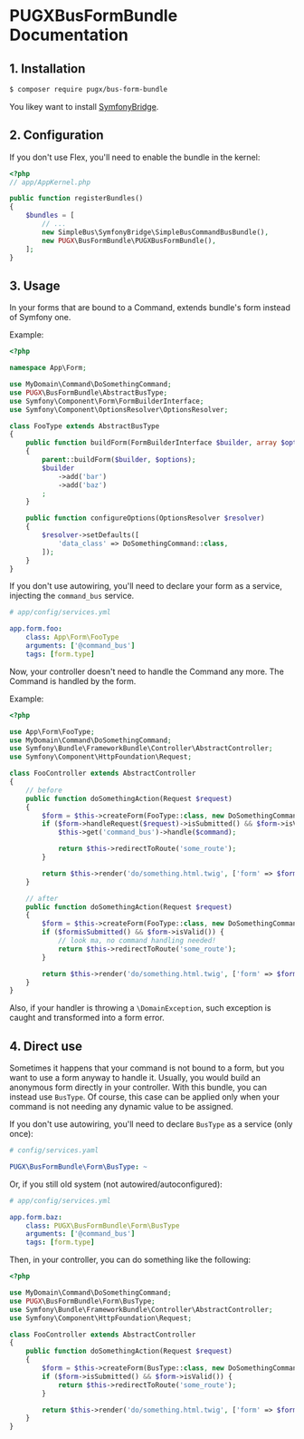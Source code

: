 PUGXBusFormBundle Documentation
===============================

## 1. Installation

``` bash
$ composer require pugx/bus-form-bundle
```

You likey want to install [SymfonyBridge](https://github.com/SimpleBus/SymfonyBridge).

## 2. Configuration

If you don't use Flex, you'll need to enable the bundle in the kernel:

``` php
<?php
// app/AppKernel.php

public function registerBundles()
{
    $bundles = [
        // ...
        new SimpleBus\SymfonyBridge\SimpleBusCommandBusBundle(),
        new PUGX\BusFormBundle\PUGXBusFormBundle(),
    ];
}
```

## 3. Usage

In your forms that are bound to a Command, extends bundle's form instead of Symfony one.

Example:

```php
<?php

namespace App\Form;

use MyDomain\Command\DoSomethingCommand;
use PUGX\BusFormBundle\AbstractBusType;
use Symfony\Component\Form\FormBuilderInterface;
use Symfony\Component\OptionsResolver\OptionsResolver;

class FooType extends AbstractBusType
{
    public function buildForm(FormBuilderInterface $builder, array $options)
    {
        parent::buildForm($builder, $options);
        $builder
            ->add('bar')
            ->add('baz')
        ;
    }

    public function configureOptions(OptionsResolver $resolver)
    {
        $resolver->setDefaults([
            'data_class' => DoSomethingCommand::class,
        ]);
    }
}
```

If you don't use autowiring, you'll need to declare your form as a service, injecting the `command_bus` service.

```yaml
# app/config/services.yml

app.form.foo:
    class: App\Form\FooType
    arguments: ['@command_bus']
    tags: [form.type]
```

Now, your controller doesn't need to handle the Command any more. The Command is handled by the form.

Example:

```php
<?php

use App\Form\FooType;
use MyDomain\Command\DoSomethingCommand;
use Symfony\Bundle\FrameworkBundle\Controller\AbstractController;
use Symfony\Component\HttpFoundation\Request;

class FooController extends AbstractController
{
    // before
    public function doSomethingAction(Request $request)
    {
        $form = $this->createForm(FooType::class, new DoSomethingCommand());
        if ($form->handleRequest($request)->isSubmitted() && $form->isValid()) {
            $this->get('command_bus')->handle($command);

            return $this->redirectToRoute('some_route');
        }

        return $this->render('do/something.html.twig', ['form' => $form->createView()]);
    }

    // after
    public function doSomethingAction(Request $request)
    {
        $form = $this->createForm(FooType::class, new DoSomethingCommand())->handleRequest($request);
        if ($formisSubmitted() && $form->isValid()) {
            // look ma, no command handling needed!
            return $this->redirectToRoute('some_route');
        }

        return $this->render('do/something.html.twig', ['form' => $form->createView()]);
    }
}

```

Also, if your handler is throwing a `\DomainException`, such exception is caught and transformed
into a form error.


## 4. Direct use

Sometimes it happens that your command is not bound to a form, but you want to use a form anyway to handle it.
Usually, you would build an anonymous form directly in your controller. With this bundle, you can instead
use `BusType`. Of course, this case can be applied only when your command is not needing any dynamic value to be
assigned.

If you don't use autowiring, you'll need to declare `BusType` as a service (only once):

```yaml
# config/services.yaml

PUGX\BusFormBundle\Form\BusType: ~
```

Or, if you still old system (not autowired/autoconfigured):

```yaml
# app/config/services.yml

app.form.baz:
    class: PUGX\BusFormBundle\Form\BusType
    arguments: ['@command_bus']
    tags: [form.type]
```
Then, in your controller, you can do something like the following:

```php
<?php

use MyDomain\Command\DoSomethingCommand;
use PUGX\BusFormBundle\Form\BusType;
use Symfony\Bundle\FrameworkBundle\Controller\AbstractController;
use Symfony\Component\HttpFoundation\Request;

class FooController extends AbstractController
{
    public function doSomethingAction(Request $request)
    {
        $form = $this->createForm(BusType::class, new DoSomethingCommand())->handleRequest($request);
        if ($form->isSubmitted() && $form->isValid()) {
            return $this->redirectToRoute('some_route');
        }

        return $this->render('do/something.html.twig', ['form' => $form->createView()]);
    }
}

```
